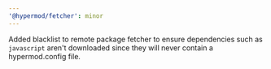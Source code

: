 ```yaml
---
'@hypermod/fetcher': minor
---
```


Added blacklist to remote package fetcher to ensure dependencies such as `javascript` aren't downloaded since they will never contain a hypermod.config file.
